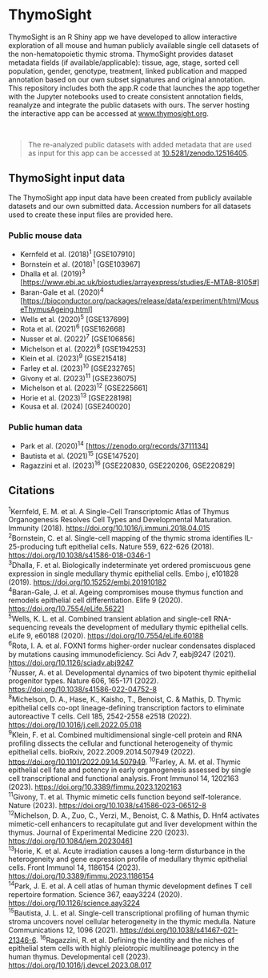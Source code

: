 # ThymoSight

ThymoSight is an R Shiny app we have developed to allow interactive exploration of all mouse and human publicly available single cell datasets of the non-hematopoietic thymic stroma. ThymoSight provides dataset metadata fields (if available/applicable): tissue, age, stage, sorted cell population, gender, genotype, treatment, linked publication and mapped annotation based on our own subset signatures and original annotation. This repository includes both the app.R code that launches the app together with the Jupyter notebooks used to create consistent annotation fields, reanalyze and integrate the public datasets with ours. The server hosting the interactive app can be accessed at www.thymosight.org.


<br>

> The re-analyzed public datasets with added metadata that are used as input for this app can be accessed at [10.5281/zenodo.12516405](https://zenodo.org/records/12516405).


## ThymoSight input data

The ThymoSight app input data have been created from publicly available datasets and our own submitted data. Accession numbers for all datasets used to create these input files are provided here.

### Public mouse data
- Kernfeld et al. (2018)<sup>1</sup> [GSE107910]
- Bornstein et al. (2018)<sup>1</sup> [GSE103967]
- Dhalla et al. (2019)<sup>3</sup> [https://www.ebi.ac.uk/biostudies/arrayexpress/studies/E-MTAB-8105#]
- Baran-Gale et al. (2020)<sup>4</sup> [https://bioconductor.org/packages/release/data/experiment/html/MouseThymusAgeing.html]
- Wells et al. (2020)<sup>5</sup> [GSE137699]
- Rota et al. (2021)<sup>6</sup> [GSE162668]
- Nusser et al. (2022)<sup>7</sup> [GSE106856]
- Michelson et al. (2022)<sup>8</sup> [GSE194253]
- Klein et al. (2023)<sup>9</sup> [GSE215418]
- Farley et al. (2023)<sup>10</sup> [GSE232765]
- Givony et al. (2023)<sup>11</sup> [GSE236075]
- Michelson et al. (2023)<sup>12</sup> [GSE225661]
- Horie et al. (2023)<sup>13</sup> [GSE228198]
- Kousa et al. (2024) [GSE240020]

### Public human data
- Park et al. (2020)<sup>14</sup> [https://zenodo.org/records/3711134]
- Bautista et al. (2021)<sup>15</sup> [GSE147520]
- Ragazzini et al. (2023)<sup>16</sup> [GSE220830, GSE220206, GSE220829]  


## Citations
<sup>1</sup>Kernfeld, E. M. et al. A Single-Cell Transcriptomic Atlas of Thymus Organogenesis Resolves Cell Types and Developmental Maturation. Immunity (2018). https://doi.org/10.1016/j.immuni.2018.04.015  
<sup>2</sup>Bornstein, C. et al. Single-cell mapping of the thymic stroma identifies IL-25-producing tuft epithelial cells. Nature 559, 622-626 (2018). https://doi.org/10.1038/s41586-018-0346-1  
<sup>3</sup>Dhalla, F. et al. Biologically indeterminate yet ordered promiscuous gene expression in single medullary thymic epithelial cells. Embo j, e101828 (2019). https://doi.org/10.15252/embj.201910182  
<sup>4</sup>Baran-Gale, J. et al. Ageing compromises mouse thymus function and remodels epithelial cell differentiation. Elife 9 (2020). https://doi.org/10.7554/eLife.56221  
<sup>5</sup>Wells, K. L. et al. Combined transient ablation and single-cell RNA-sequencing reveals the development of medullary thymic epithelial cells. eLife 9, e60188 (2020). https://doi.org/10.7554/eLife.60188  
<sup>6</sup>Rota, I. A. et al. FOXN1 forms higher-order nuclear condensates displaced by mutations causing immunodeficiency. Sci Adv 7, eabj9247 (2021). https://doi.org/10.1126/sciadv.abj9247  
<sup>7</sup>Nusser, A. et al. Developmental dynamics of two bipotent thymic epithelial progenitor types. Nature 606, 165-171 (2022). https://doi.org/10.1038/s41586-022-04752-8  
<sup>8</sup>Michelson, D. A., Hase, K., Kaisho, T., Benoist, C. & Mathis, D. Thymic epithelial cells co-opt lineage-defining transcription factors to eliminate autoreactive T cells. Cell 185, 2542-2558 e2518 (2022). https://doi.org/10.1016/j.cell.2022.05.018  
<sup>9</sup>Klein, F. et al. Combined multidimensional single-cell protein and RNA profiling dissects the cellular and functional heterogeneity of thymic epithelial cells. bioRxiv, 2022.2009.2014.507949 (2022). https://doi.org/10.1101/2022.09.14.507949. 
<sup>10</sup>Farley, A. M. et al. Thymic epithelial cell fate and potency in early organogenesis assessed by single cell transcriptional and functional analysis. Front Immunol 14, 1202163 (2023). https://doi.org/10.3389/fimmu.2023.1202163  
<sup>11</sup>Givony, T. et al. Thymic mimetic cells function beyond self-tolerance. Nature (2023). https://doi.org/10.1038/s41586-023-06512-8  
<sup>12</sup>Michelson, D. A., Zuo, C., Verzi, M., Benoist, C. & Mathis, D. Hnf4 activates mimetic-cell enhancers to recapitulate gut and liver development within the thymus. Journal of Experimental Medicine 220 (2023). https://doi.org/10.1084/jem.20230461  
<sup>13</sup>Horie, K. et al. Acute irradiation causes a long-term disturbance in the heterogeneity and gene expression profile of medullary thymic epithelial cells. Front Immunol 14, 1186154 (2023). https://doi.org/10.3389/fimmu.2023.1186154  
<sup>14</sup>Park, J. E. et al. A cell atlas of human thymic development defines T cell repertoire formation. Science 367, eaay3224 (2020). https://doi.org/10.1126/science.aay3224  
<sup>15</sup>Bautista, J. L. et al. Single-cell transcriptional profiling of human thymic stroma uncovers novel cellular heterogeneity in the thymic medulla. Nature Communications 12, 1096 (2021). https://doi.org/10.1038/s41467-021-21346-6. 
<sup>16</sup>Ragazzini, R. et al. Defining the identity and the niches of epithelial stem cells with highly pleiotropic multilineage potency in the human thymus. Developmental cell (2023). https://doi.org/10.1016/j.devcel.2023.08.017  
